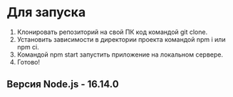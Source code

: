 # Для запуска

1. Клонировать репозиторий на свой ПК код командой git clone.
2. Установить зависимости в директории проекта командой npm i или npm ci.
3. Командой npm start запустить приложение на локальном сервере.
4. Готово!

## Версия Node.js - 16.14.0
